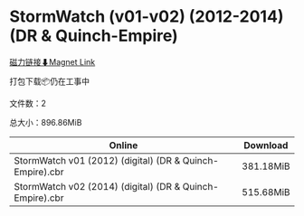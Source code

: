 # StormWatch (v01-v02) (2012-2014) (DR & Quinch-Empire)

[磁力链接⬇Magnet Link](magnet:?xt=urn:btih:654df681819e83c2657c65393b2a3d21e769c46f&dn=StormWatch%20%28v01-v02%29%20%282012-2014%29%20%28DR%20%26%20Quinch-Empire%29)

打包下载📦仍在工事中

文件数：2

总大小：896.86MiB

Online | Download
--- | ---
StormWatch v01 (2012) (digital) (DR & Quinch-Empire).cbr | 381.18MiB
StormWatch v02 (2014) (digital) (DR & Quinch-Empire).cbr | 515.68MiB